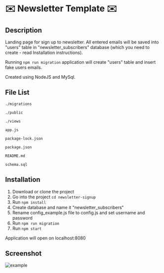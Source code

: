 :envelope: Newsletter Template :envelope:
===

Description
---
Landing page for sign up to newsletter.
All entered emails will be saved into "users" table in "newsletter_subscribers" database (which you need to create - read Installation instructions).

Running `npm run migration` application will create "users" table and insert fake users emails.

Created using NodeJS and MySql.

File List
---
```
./migrations

./public

./views

app.js

package-lock.json

package.json

README.md

schema.sql

```

Installation
---
1. Download or clone the project
2. Go into the project `cd newsletter-signup`
3. Run `npm install`
4. Create database and name it "newsletter_subscribers"
5. Rename config_example.js file to config.js and set username and password
6. Run `npm run migration`
7. Run `npm start`

Application will open on localhost:8080

Screenshot
---
![example](https://user-images.githubusercontent.com/22341530/48863676-73fdf500-edca-11e8-87ba-60be259f8e8d.png)